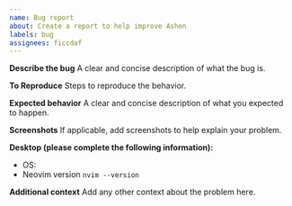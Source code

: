 ```yaml
---
name: Bug report
about: Create a report to help improve Ashen
labels: bug
assignees: ficcdaf
---
```


**Describe the bug** A clear and concise description of what the bug is.

**To Reproduce** Steps to reproduce the behavior.

**Expected behavior** A clear and concise description of what you expected to
happen.

**Screenshots** If applicable, add screenshots to help explain your problem.

**Desktop (please complete the following information):**

- OS:
- Neovim version `nvim --version`

**Additional context** Add any other context about the problem here.
